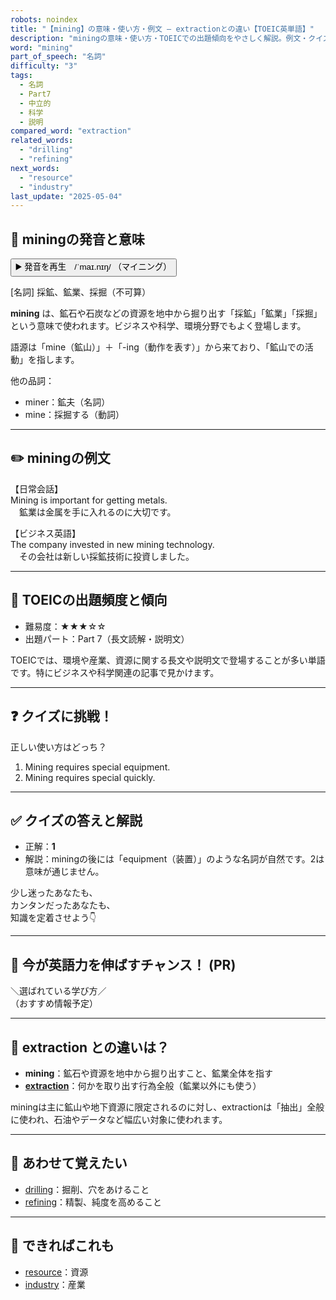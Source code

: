 ```yaml
---
robots: noindex
title: "【mining】の意味・使い方・例文 ― extractionとの違い【TOEIC英単語】"
description: "miningの意味・使い方・TOEICでの出題傾向をやさしく解説。例文・クイズ付きでextractionとの違いもわかりやすく学べます。"
word: "mining"
part_of_speech: "名詞"
difficulty: "3"
tags:
  - 名詞
  - Part7
  - 中立的
  - 科学
  - 説明
compared_word: "extraction"
related_words:
  - "drilling"
  - "refining"
next_words:
  - "resource"
  - "industry"
last_update: "2025-05-04"
---
```


## 🔰 miningの発音と意味

<button class="play-audio" onclick="playTTS('mining')">
  <span class="play-audio-main">
    ▶️ 発音を再生　/ˈmaɪ.nɪŋ/
  </span>
  <span class="play-audio-sub">
    （マイニング）
  </span>
</button>

[名詞] 採鉱、鉱業、採掘（不可算）

**mining** は、鉱石や石炭などの資源を地中から掘り出す「採鉱」「鉱業」「採掘」という意味で使われます。ビジネスや科学、環境分野でもよく登場します。

語源は「mine（鉱山）」＋「-ing（動作を表す）」から来ており、「鉱山での活動」を指します。

他の品詞：  
- miner：鉱夫（名詞）
- mine：採掘する（動詞）

---

## ✏️ miningの例文

【日常会話】  
Mining is important for getting metals.  
　鉱業は金属を手に入れるのに大切です。

【ビジネス英語】  
The company invested in new mining technology.  
　その会社は新しい採鉱技術に投資しました。

---

## 🎯 TOEICの出題頻度と傾向

- 難易度：★★★☆☆
- 出題パート：Part 7（長文読解・説明文）

TOEICでは、環境や産業、資源に関する長文や説明文で登場することが多い単語です。特にビジネスや科学関連の記事で見かけます。

---

## ❓ クイズに挑戦！

正しい使い方はどっち？

1. Mining requires special equipment.  
2. Mining requires special quickly.

---

## ✅ クイズの答えと解説

- 正解：**1**
- 解説：miningの後には「equipment（装置）」のような名詞が自然です。2は意味が通じません。

少し迷ったあなたも、  
カンタンだったあなたも、  
知識を定着させよう👇️

---

## 🚀 今が英語力を伸ばすチャンス！ (PR)

<div class="info-center">
＼選ばれている学び方／<br>  
（おすすめ情報予定）
</div>

---

## 🤔  extraction との違いは？

- **mining**：鉱石や資源を地中から掘り出すこと、鉱業全体を指す
- **[extraction](/word/extraction)**：何かを取り出す行為全般（鉱業以外にも使う）

miningは主に鉱山や地下資源に限定されるのに対し、extractionは「抽出」全般に使われ、石油やデータなど幅広い対象に使われます。

---

## 🧩 あわせて覚えたい

- [drilling](/word/drilling)：掘削、穴をあけること
- [refining](/word/refining)：精製、純度を高めること

---

## 📖 できればこれも

- [resource](/word/resource)：資源
- [industry](/word/industry)：産業

<!-- cvid: aid10_bid31 -->
